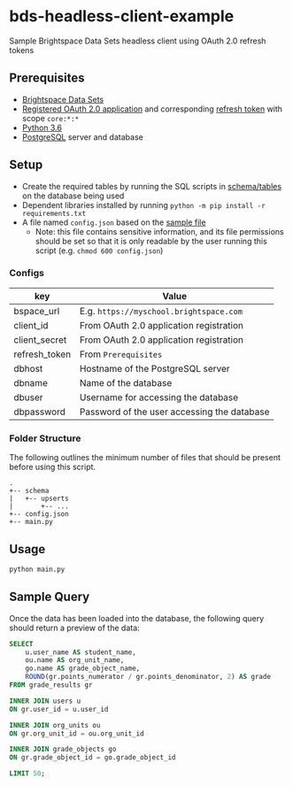 # bds-headless-client-example
Sample Brightspace Data Sets headless client using OAuth 2.0 refresh tokens

## Prerequisites

* [Brightspace Data
  Sets](https://community.brightspace.com/s/question/0D56100000xrq5eCAA/)
* [Registered OAuth 2.0
  application](http://docs.valence.desire2learn.com/basic/oauth2.html) and
  corresponding [refresh
  token](https://community.brightspace.com/s/article/ka1610000000pYqAAI/How-to-obtain-an-OAuth-2-0-Refresh-Token)
  with scope `core:*:*`
* [Python 3.6](https://www.python.org/)
* [PostgreSQL](https://www.postgresql.org/) server and database

## Setup

* Create the required tables by running the SQL scripts in
  [schema/tables](./schema/tables) on the database being used
* Dependent libraries installed by running `python -m pip install -r
  requirements.txt`
* A file named `config.json` based on the [sample file](config-sample.json)
  * Note: this file contains sensitive information, and its file permissions
    should be set so that it is only readable by the user running this script
    (e.g. `chmod 600 config.json`)

### Configs

| key           | Value                                       |
| ------------- | ------------------------------------------- |
| bspace_url    | E.g. `https://myschool.brightspace.com`     |
| client_id     | From OAuth 2.0 application registration     |
| client_secret | From OAuth 2.0 application registration     |
| refresh_token | From `Prerequisites`                        |
| dbhost        | Hostname of the PostgreSQL server           |
| dbname        | Name of the database                        |
| dbuser        | Username for accessing the database         |
| dbpassword    | Password of the user accessing the database |

### Folder Structure

The following outlines the minimum number of files that should be present before
using this script.

```
.
+-- schema
|   +-- upserts
|       +-- ...
+-- config.json
+-- main.py
```

## Usage

```bash
python main.py
```

## Sample Query

Once the data has been loaded into the database, the following query should return a preview of the data:

```sql
SELECT
    u.user_name AS student_name,
    ou.name AS org_unit_name,
    go.name AS grade_object_name,
    ROUND(gr.points_numerator / gr.points_denominator, 2) AS grade
FROM grade_results gr

INNER JOIN users u
ON gr.user_id = u.user_id

INNER JOIN org_units ou
ON gr.org_unit_id = ou.org_unit_id

INNER JOIN grade_objects go
ON gr.grade_object_id = go.grade_object_id

LIMIT 50;
```
